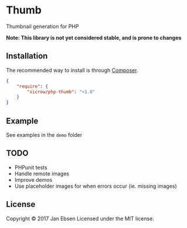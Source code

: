 # Thumb
Thumbnail generation for PHP

__Note: This library is not yet considered stable, and is prone to changes__

## Installation
The recommended way to install is through [Composer](https://getcomposer.org/).
```JSON
{
    "require": {
        "xicrow/php-thumb": "<1.0"
    }
}
```

## Example
See examples in the `demo` folder

## TODO
- PHPunit tests
- Handle remote images
- Improve demos
- Use placeholder images for when errors occur (ie. missing images)

## License
Copyright &copy; 2017 Jan Ebsen
Licensed under the MIT license.
